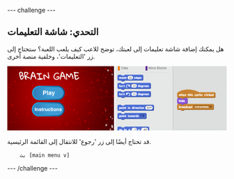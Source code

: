 --- challenge ---
## التحدي: شاشة التعليمات
هل يمكنك إضافة شاشة تعليمات إلى لعبتك، توضح للاعب كيف يلعب اللعبة؟ ستحتاج إلى زر 'التعليمات'، وخلفية منصة أخرى.

![screenshot](images/brain-instructions.png)

قد تحتاج أيضًا إلى زر 'رجوع' للانتقال إلى القائمة الرئيسية.

```blocks
	بث [main menu v]
```



--- /challenge ---
